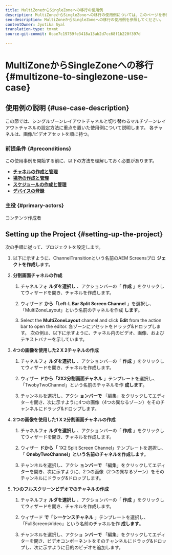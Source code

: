 ```yaml
---
title: MultiZoneからSingleZoneへの移行の使用例
description: MultiZoneからSingleZoneへの移行の使用例については、このページを参照してください。
seo-description: MultiZoneからSingleZoneへの移行の使用例を参照してください。
contentOwner: Jyotika Syal
translation-type: tm+mt
source-git-commit: 0cae7c19759fe3418a13ab2d7cc68f1b220f397d

---
```



# MultiZoneからSingleZoneへの移行 {#multizone-to-singlezone-use-case}


## 使用例の説明 {#use-case-description}

この節では、シングルゾーンレイアウトチャネルと切り替わるマルチゾーンレイアウトチャネルの設定方法に重点を置いた使用例について説明します。 各チャネルは、画像/ビデオアセットを順に持つ。

### 前提条件 {#preconditions}

この使用事例を開始する前に、以下の方法を理解しておく必要があります。

* **[チャネルの作成と管理](managing-channels.md)**
* **[場所の作成と管理](managing-locations.md)**
* **[スケジュールの作成と管理](managing-schedules.md)**
* **[デバイスの登録](device-registration.md)**

### 主役 {#primary-actors}

コンテンツ作成者

## Setting up the Project {#setting-up-the-project}

次の手順に従って、プロジェクトを設定します。

1. 以下に示すように、ChannelTransitionという名前のAEM Screensプロ **ジェクトを作成し**&#x200B;ます。



1. **分割画面チャネルの作成**

   1. チャネルフォ **ルダを選択し** 、アクションバーの「 **作成** 」をクリックしてウィザードを開き、チャネルを作成します。
   1. ウィザード **から「Left-L Bar Split Screen Channel** 」を選択し、「MultiZoneLayout」という名前のチャネルを作成 **します**。



   1. Select the **MultiZoneLayout** channel and click **Edit** from the action bar to open the editor. 各ゾーンにアセットをドラッグ&amp;ドロップします。 次の例は、以下に示すように、チャネル内のビデオ、画像、およびテキストバナーを示しています。


1. **4つの画像を使用した2 X 2チャネルの作成**

   1. チャネルフォ **ルダを選択し** 、アクションバーの「 **作成** 」をクリックしてウィザードを開き、チャネルを作成します。

   1. ウィザー **ドから「2X2分割画面チャネル** 」テンプレートを選択し、「TwobyTwoChannel」という名前のチャネルを作 **成します**。


   1. チャンネルを選択し、アクシ **ョンバーで** 「編集」をクリックしてエディターを開き、次に示すように4つの画像（4つの異なるゾーン）をそのチャンネルにドラッグ&amp;ドロップします。


1. **2つの画像を使用した1 X 2分割画面チャネルの作成**

   1. チャネルフォ **ルダを選択し** 、アクションバーの「 **作成** 」をクリックしてウィザードを開き、チャネルを作成します。

   1. ウィザー **ドから「** 1X2 Split Screen Channel」テンプレートを選択し、「 **OnebyTwoChannel」という名前のチャネルを作成します**。


   1. チャンネルを選択し、アクシ **ョンバーで** 「編集」をクリックしてエディターを開き、次に示すように、2つの画像（2つの異なるゾーン）をそのチャンネルにドラッグ&amp;ドロップします。


1. **1つのフルスクリーンビデオでのチャネルの作成**

   1. チャネルフォ **ルダを選択し** 、アクションバーの「 **作成** 」をクリックしてウィザードを開き、チャネルを作成します。

   1. ウィザード **で「シーケンスチャネル** 」テンプレートを選択し、「FullScreensVideo」という名前のチャネルを作 **成します**。


   1. チャンネルを選択し、アクショ **ンバーで** 「編集」をクリックしてエディターを開き、ビデオコンポーネントをそのチャンネルにドラッグ&amp;ドロップし、次に示すように目的のビデオを追加します。

